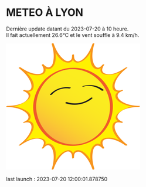 # METEO À LYON

Dernière update datant du 2023-07-20 à 10 heure.  
Il fait actuellement 26.6°C et le vent souffle à 9.4 km/h.      

![](./.github/sun.png)

last launch : 2023-07-20 12:00:01.878750

